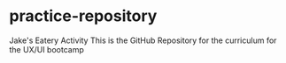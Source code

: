 # practice-repository
Jake's Eatery Activity
This is the GitHub Repository for the curriculum for the UX/UI bootcamp
